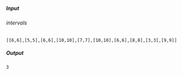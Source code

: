 ##### Input 
###### intervals 
 ``` [[6,6],[5,5],[6,6],[10,10],[7,7],[10,10],[6,6],[8,8],[3,3],[9,9]] ``` 
##### Output 

```
3
```
